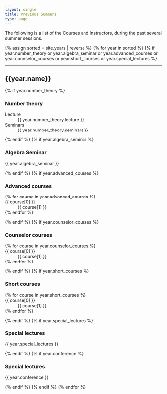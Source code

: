 ```yaml
---
layout: single
title: Previous Summers
type: page
---
```


The following is a list of the Courses and Instructors, during the past several summer sessions.

{% assign sorted = site.years | reverse %}
{% for year in sorted %}
{% if year.number_theory or year.algebra_seminar or year.advanced_courses or year.counselor_courses or year.short_courses or year.special_lectures %}
<hr>
<h2>{{year.name}}</h2>
{% if year.number_theory %}
<h3>Number theory</h3>
<dl>
<dt>Lecture</dt>
<dd>{{ year.number_theory.lecture }}</dd>
<dt>Seminars</dt>
<dd>{{ year.number_theory.seminars }}</dd>
</dl>
{% endif %}
{% if year.algebra_seminar %}
<h3>Algebra Seminar</h3>
<p>{{ year.algebra_seminar }}</p>
{% endif %}
{% if year.advanced_courses %}
<h3>Advanced courses</h3>
<dl>
{% for course in year.advanced_courses %}
<dt>{{ course[0] }}</dt>
<dd>{{ course[1] }}</dd>
{% endfor %}
</dl>
{% endif %}
{% if year.counselor_courses %}
<h3>Counselor courses</h3>
<dl>
{% for course in year.counselor_courses %}
<dt>{{ course[0] }}</dt>
<dd>{{ course[1] }}</dd>
{% endfor %}
</dl>
{% endif %}
{% if year.short_courses %}
<h3>Short courses</h3>
<dl>
{% for course in year.short_courses %}
<dt>{{ course[0] }}</dt>
<dd>{{ course[1] }}</dd>
{% endfor %}
</dl>
{% endif %}
{% if year.special_lectures %}
<h3>Special lectures</h3>
<p>{{ year.special_lectures }}</p>
{% endif %}
{% if year.conference %}
<h3>Special lectures</h3>
<p>{{ year.conference }}</p>
{% endif %}
{% endif %}
{% endfor %}

